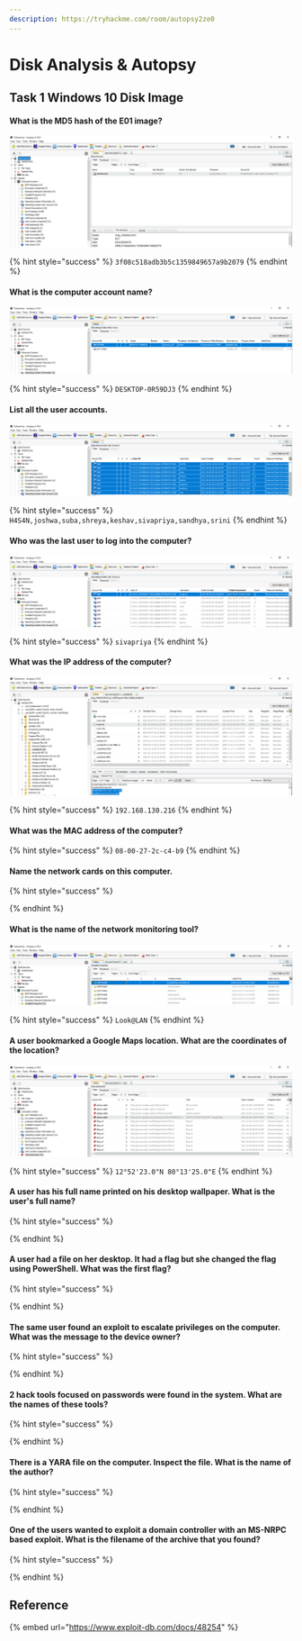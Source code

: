 ```yaml
---
description: https://tryhackme.com/room/autopsy2ze0
---
```


# Disk Analysis & Autopsy

## Task 1 Windows 10 Disk Image

#### What is the MD5 hash of the E01 image?

![](<../../.gitbook/assets/Screenshot from 2022-03-07 00-21-52.png>)

{% hint style="success" %}
`3f08c518adb3b5c1359849657a9b2079`
{% endhint %}

#### What is the computer account name?

![](<../../.gitbook/assets/Screenshot from 2022-03-06 23-58-50.png>)

{% hint style="success" %}
`DESKTOP-0R59DJ3`
{% endhint %}

#### List all the user accounts.

![](<../../.gitbook/assets/Screenshot from 2022-03-07 00-01-53.png>)

{% hint style="success" %}
`H4S4N,joshwa,suba,shreya,keshav,sivapriya,sandhya,srini`
{% endhint %}

#### Who was the last user to log into the computer?

![](<../../.gitbook/assets/Screenshot from 2022-03-07 00-03-21.png>)

{% hint style="success" %}
`sivapriya`
{% endhint %}

#### What was the IP address of the computer?

![](<../../.gitbook/assets/Screenshot from 2022-03-07 00-08-55.png>)

{% hint style="success" %}
`192.168.130.216`
{% endhint %}

#### What was the MAC address of the computer?

{% hint style="success" %}
`08-00-27-2c-c4-b9`
{% endhint %}

#### Name the network cards on this computer.

{% hint style="success" %}

{% endhint %}

#### What is the name of the network monitoring tool?

![](<../../.gitbook/assets/Screenshot from 2022-03-07 00-15-48.png>)

{% hint style="success" %}
`Look@LAN`
{% endhint %}

#### A user bookmarked a Google Maps location. What are the coordinates of the location?

![](<../../.gitbook/assets/Screenshot from 2022-03-07 00-17-08.png>)

{% hint style="success" %}
`12°52'23.0"N 80°13'25.0"E`
{% endhint %}

#### A user has his full name printed on his desktop wallpaper. What is the user's full name?

{% hint style="success" %}

{% endhint %}

#### A user had a file on her desktop. It had a flag but she changed the flag using PowerShell. What was the first flag?

{% hint style="success" %}

{% endhint %}

#### The same user found an exploit to escalate privileges on the computer. What was the message to the device owner?

{% hint style="success" %}

{% endhint %}

#### 2 hack tools focused on passwords were found in the system. What are the names of these tools?

{% hint style="success" %}

{% endhint %}

#### There is a YARA file on the computer. Inspect the file. What is the name of the author?

{% hint style="success" %}

{% endhint %}

#### One of the users wanted to exploit a domain controller with an MS-NRPC based exploit. What is the filename of the archive that you found?

{% hint style="success" %}

{% endhint %}

## Reference

{% embed url="https://www.exploit-db.com/docs/48254" %}
